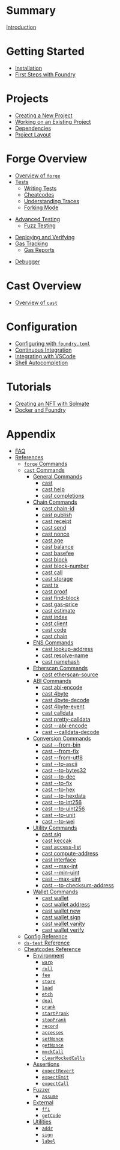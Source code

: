 # Summary

[Introduction](./README.md)

# Getting Started

- [Installation](./getting-started/installation.md)
- [First Steps with Foundry](./getting-started/first-steps.md)

# Projects

- [Creating a New Project](./projects/creating-a-new-project.md)
- [Working on an Existing Project](./projects/working-on-an-existing-project.md)
- [Dependencies](./projects/dependencies.md)
- [Project Layout](./projects/project-layout.md)

# Forge Overview

- [Overview of `forge`](./forge/README.md)
- [Tests](./forge/tests.md)
  - [Writing Tests](./forge/writing-tests.md)
  - [Cheatcodes](./forge/cheatcodes.md)
  - [Understanding Traces](./forge/traces.md)
  - [Forking Mode](./forge/forking-mode.md)
<!--  - [Coverage Reports]() !-->
- [Advanced Testing](./forge/advanced-testing.md)
  - [Fuzz Testing](./forge/fuzz-testing.md)
<!--  - [Invariant Testing]() !-->
<!--  - [Symbolic Testing]() !-->
<!--  - [Table Testing]() !-->
<!--  - [Mutation Testing]() !-->
<!-- - [Linting and Formatting]() !-->
<!-- - [Generating Documentation]() !-->
- [Deploying and Verifying](./forge/deploying.md)
- [Gas Tracking]()
  - [Gas Reports](./forge/gas-reports.md)
<!--  - [Gas Snapshots]() !-->
- [Debugger](./forge/debugger.md)

# Cast Overview

- [Overview of `cast`](./cast/README.md)

# Configuration

- [Configuring with `foundry.toml`](./config/README.md)
- [Continuous Integration](./config/continous-integration.md)
- [Integrating with VSCode](./config/vscode.md)
- [Shell Autocompletion](./config/shell-autocompletion.md)

# Tutorials

- [Creating an NFT with Solmate](./tutorials/solmate-nft.md)
- [Docker and Foundry](./tutorials/foundry-docker.md)
<!-- - [Incremental Adoption]() !-->

# Appendix

- [FAQ]()
- [References]()
  - [`forge` Commands]()
  - [`cast` Commands](./reference/cast.md)
    - [General Commands]()
      - [cast]()
      - [cast help]()
      - [cast completions]()
    - [Chain Commands]()
      - [cast chain-id]()
      - [cast publish]()
      - [cast receipt]()
      - [cast send]()
      - [cast nonce]()
      - [cast age]()
      - [cast balance]()
      - [cast basefee]()
      - [cast block]()
      - [cast block-number]()
      - [cast call]()
      - [cast storage]()
      - [cast tx]()
      - [cast proof]()
      - [cast find-block]()
      - [cast gas-price]()
      - [cast estimate]()
      - [cast index]()
      - [cast client]()
      - [cast code]()
      - [cast chain]()
    - [ENS Commands]()
      - [cast lookup-address]()
      - [cast resolve-name]()
      - [cast namehash]()
    - [Etherscan Commands]()
      - [cast etherscan-source]()
    - [ABI Commands]()
      - [cast abi-encode]()
      - [cast 4byte]()
      - [cast 4byte-decode]()
      - [cast 4byte-event]()
      - [cast calldata]()
      - [cast pretty-calldata]()
      - [cast --abi-encode]()
      - [cast --calldata-decode]()
    - [Conversion Commands]()
      - [cast --from-bin]()
      - [cast --from-fix]()
      - [cast --from-utf8]()
      - [cast --to-ascii]()
      - [cast --to-bytes32]()
      - [cast --to-dec]()
      - [cast --to-fix]()
      - [cast --to-hex]()
      - [cast --to-hexdata]()
      - [cast --to-int256]()
      - [cast --to-uint256]()
      - [cast --to-unit]()
      - [cast --to-wei]()
    - [Utility Commands]()
      - [cast sig]()
      - [cast keccak]()
      - [cast access-list]()
      - [cast compute-address]()
      - [cast interface]()
      - [cast --max-int]()
      - [cast --min-uint]()
      - [cast --max-uint]()
      - [cast --to-checksum-address]()
    - [Wallet Commands]()
      - [cast wallet]()
      - [cast wallet address]()
      - [cast wallet new]()
      - [cast wallet sign]()
      - [cast wallet vanity]()
      - [cast wallet verify]()
  - [Config Reference](./reference/config.md)
  - [`ds-test` Reference](./reference/ds-test.md)
  - [Cheatcodes Reference](./cheatcodes/README.md)
    - [Environment](./cheatcodes/environment.md)
      - [`warp`](./cheatcodes/warp.md)
      - [`roll`](./cheatcodes/roll.md)
      - [`fee`](./cheatcodes/fee.md)
      - [`store`](./cheatcodes/store.md)
      - [`load`](./cheatcodes/load.md)
      - [`etch`](./cheatcodes/etch.md)
      - [`deal`](./cheatcodes/deal.md)
      - [`prank`](./cheatcodes/prank.md)
      - [`startPrank`](./cheatcodes/start-prank.md)
      - [`stopPrank`](./cheatcodes/stop-prank.md)
      - [`record`](./cheatcodes/record.md)
      - [`accesses`](./cheatcodes/accesses.md)
      - [`setNonce`](./cheatcodes/set-nonce.md)
      - [`getNonce`](./cheatcodes/get-nonce.md)
      - [`mockCall`](./cheatcodes/mock-call.md)
      - [`clearMockedCalls`](./cheatcodes/clear-mocked-calls.md)
    - [Assertions](./cheatcodes/assertions.md)
      - [`expectRevert`](./cheatcodes/expect-revert.md)
      - [`expectEmit`](./cheatcodes/expect-emit.md)
      - [`expectCall`](./cheatcodes/expect-call.md)
    - [Fuzzer](./cheatcodes/fuzzer.md)
      - [`assume`](./cheatcodes/assume.md)
    - [External](./cheatcodes/external.md)
      - [`ffi`](./cheatcodes/ffi.md)
      - [`getCode`](./cheatcodes/get-code.md)
    - [Utilities](./cheatcodes/utilities.md)
      - [`addr`](./cheatcodes/addr.md)
      - [`sign`](./cheatcodes/sign.md)
      - [`label`](./cheatcodes/label.md)
